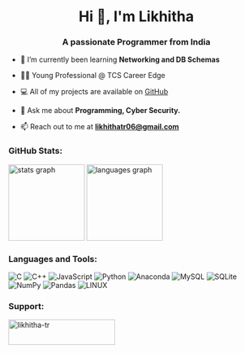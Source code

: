 <h1 align="center">Hi 👋, I'm Likhitha</h1>
<h3 align="center">A passionate Programmer from India  </h3>



- 🌱 I’m currently been learning **Networking and DB Schemas**

- 👨‍💻 Young Professional @ TCS Career Edge
  
- 💻 All of my projects are available on [GitHub](https://github.com/likhitha-tr)
  
- 💬 Ask me about **Programming, Cyber Security.**

- 📫 Reach out to me at **likhithatr06@gmail.com**

<h3 align="left">GitHub Stats:</h3>
<div align="left">
  <img src="https://github-readme-stats.vercel.app/api?username=likhitha-tr&hide_title=false&hide_rank=false&show_icons=true&include_all_commits=true&count_private=true&disable_animations=false&theme=dracula&locale=en&hide_border=false" height="150" alt="stats graph"  />
  <img src="https://github-readme-stats.vercel.app/api/top-langs?username=likhitha-tr&locale=en&hide_title=false&layout=compact&card_width=320&langs_count=5&theme=dracula&hide_border=false" height="150" alt="languages graph"  />
</div>

<h3 align="left">Languages and Tools:</h3>



![C](https://img.shields.io/badge/c-%2300599C.svg?style=flat&logo=c&logoColor=white) ![C++](https://img.shields.io/badge/c++-%2300599C.svg?style=flat&logo=c%2B%2B&logoColor=white) ![JavaScript](https://img.shields.io/badge/javascript-%23323330.svg?style=flat&logo=javascript&logoColor=%23F7DF1E) ![Python](https://img.shields.io/badge/python-3670A0?style=flat&logo=python&logoColor=ffdd54) ![Anaconda](https://img.shields.io/badge/Anaconda-%2344A833.svg?style=flat&logo=anaconda&logoColor=white) ![MySQL](https://img.shields.io/badge/mysql-%2300f.svg?style=flat&logo=mysql&logoColor=white) ![SQLite](https://img.shields.io/badge/sqlite-%2307405e.svg?style=flat&logo=sqlite&logoColor=white) ![NumPy](https://img.shields.io/badge/numpy-%23013243.svg?style=flat&logo=numpy&logoColor=white) ![Pandas](https://img.shields.io/badge/pandas-%23150458.svg?style=flat&logo=pandas&logoColor=white) ![LINUX](https://img.shields.io/badge/Linux-FCC624?style=flat&logo=linux&logoColor=black) 

###

<h3 align="left">Support:</h3>
<p><a href="https://www.buymeacoffee.com/likhitha-tr"> <img align="left" src="https://cdn.buymeacoffee.com/buttons/v2/default-yellow.png" height="50" width="210" alt="likhitha-tr" /></a></p><br><br>
</div>

###
